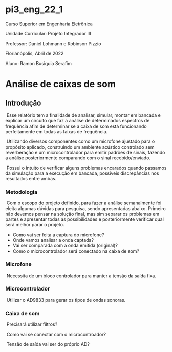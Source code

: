 # pi3_eng_22_1
Curso Superior em Engenharia Eletrônica

Unidade Curricular: Projeto Integrador III

Professor: Daniel Lohmann e Robinson Pizzio

Florianópolis, Abril de 2022 

Aluno: Ramon Busiquia Serafim



# Análise de caixas de som



## Introdução

​		Esse relatório tem a finalidade de analisar, simular, montar em bancada e explicar um circuito que faz a análise de determinados espectros de frequência afim de determinar se a caixa de som está funcionando perfeitamente em todas as faixas de frequência.

​		Utilizando diversos componentes como um microfone ajustado para o propósito aplicado, construindo um ambiente acústico controlado sem reverberação e um microcontrolador para emitir padrões de sinais, fazendo a análise posteriormente comparando com o sinal recebido/enviado.

​		Possui o intuito de verificar alguns problemas encarados quando passamos da simulação para a execução em bancada, possíveis discrepâncias nos resultados entre ambas.



### Metodologia

​		Com o escopo do projeto definido, para fazer a análise semanalmente foi eleita algumas dúvidas para pesquisa, sendo apresentadas abaixo. Primeiro não devemos pensar na solução final, mas sim separar os problemas em partes e apresentar todas as possibilidades e posteriormente verificar qual será melhor parar o projeto.

- Como vai ser feita a captura do microfone?
- Onde vamos analisar a onda captada?
- Vai ser comparada com a onda emitida (original)?
- Como o microcontrolador será conectado na caixa de som?



### Microfone

​		Necessita de um bloco controlador para manter a tensão da saída fixa.



### Microcontrolador

​		Utilizar o AD9833 para gerar os tipos de ondas sonoras.



### Caixa de som

​	Precisará utilizar filtros?

​	Como vai se conectar com o microcontroador?

​	Tensão de saída vai ser do próprio AD?
